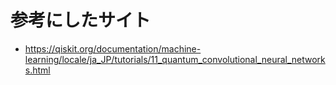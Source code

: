 # 参考にしたサイト
- https://qiskit.org/documentation/machine-learning/locale/ja_JP/tutorials/11_quantum_convolutional_neural_networks.html
